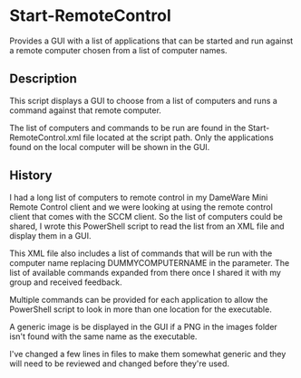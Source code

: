 # Start-RemoteControl

Provides a GUI with a list of applications that can be started and run against a remote computer chosen from a list of computer names.

## Description

This script displays a GUI to choose from a list of computers and runs a command against that remote computer.

The list of computers and commands to be run are found in the Start-RemoteControl.xml file located at the script path. Only the applications found on the local computer will be shown in the GUI.

## History

I had a long list of computers to remote control in my DameWare Mini Remote Control client and we were looking at using the remote control client that comes with the SCCM client. So the list of computers could be shared, I wrote this PowerShell script to read the list from an XML file and display them in a GUI.

This XML file also includes a list of commands that will be run with the computer name replacing DUMMYCOMPUTERNAME in the parameter. The list of available commands expanded from there once I shared it with my group and received feedback.

Multiple commands can be provided for each application to allow the PowerShell script to look in more than one location for the executable.

A generic image is be displayed in the GUI if a PNG in the images folder isn't found with the same name as the executable.

I've changed a few lines in files to make them somewhat generic and they will need to be reviewed and changed before they're used.

